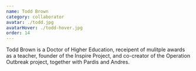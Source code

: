 ```yaml
---
name: Todd Brown
category: collaborator
avatar: ./todd.jpg
avatarHover: ./todd-hover.jpg
order: 14
---
```


Todd Brown is a Doctor of Higher Education, receipent of mulitple awards as a teacher, founder of the Inspire Project, and co-creator of the Operation Outbreak project, together with Pardis and Andres.
